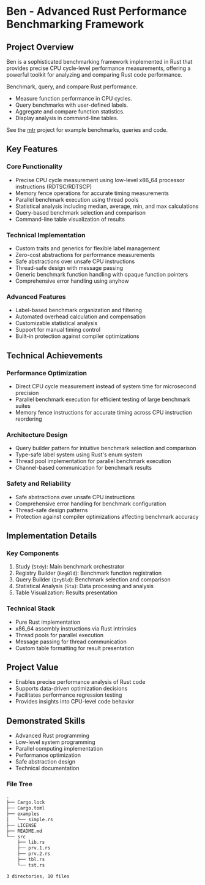 # Ben - Advanced Rust Performance Benchmarking Framework

## Project Overview
Ben is a sophisticated benchmarking framework implemented in Rust that provides precise CPU cycle-level performance measurements, offering a powerful toolkit for analyzing and comparing Rust code performance.

Benchmark, query, and compare Rust performance.
- Measure function performance in CPU cycles.
- Query benchmarks with user-defined labels.
- Aggregate and compare function statistics.
- Display analysis in command-line tables.

See the [mtr](https://github.com/rana/mtr) project for example benchmarks, queries and code.

## Key Features

### Core Functionality
- Precise CPU cycle measurement using low-level x86_64 processor instructions (RDTSC/RDTSCP)
- Memory fence operations for accurate timing measurements
- Parallel benchmark execution using thread pools
- Statistical analysis including median, average, min, and max calculations
- Query-based benchmark selection and comparison
- Command-line table visualization of results

### Technical Implementation
- Custom traits and generics for flexible label management
- Zero-cost abstractions for performance measurements
- Safe abstractions over unsafe CPU instructions
- Thread-safe design with message passing
- Generic benchmark function handling with opaque function pointers
- Comprehensive error handling using anyhow

### Advanced Features
- Label-based benchmark organization and filtering
- Automated overhead calculation and compensation
- Customizable statistical analysis
- Support for manual timing control
- Built-in protection against compiler optimizations

## Technical Achievements

### Performance Optimization
- Direct CPU cycle measurement instead of system time for microsecond precision
- Parallel benchmark execution for efficient testing of large benchmark suites
- Memory fence instructions for accurate timing across CPU instruction reordering

### Architecture Design
- Query builder pattern for intuitive benchmark selection and comparison
- Type-safe label system using Rust's enum system
- Thread pool implementation for parallel benchmark execution
- Channel-based communication for benchmark results

### Safety and Reliability
- Safe abstractions over unsafe CPU instructions
- Comprehensive error handling for benchmark configuration
- Thread-safe design patterns
- Protection against compiler optimizations affecting benchmark accuracy

## Implementation Details

### Key Components
1. Study (`Stdy`): Main benchmark orchestrator
2. Registry Builder (`RegBld`): Benchmark function registration
3. Query Builder (`QryBld`): Benchmark selection and comparison
4. Statistical Analysis (`Sta`): Data processing and analysis
5. Table Visualization: Results presentation

### Technical Stack
- Pure Rust implementation
- x86_64 assembly instructions via Rust intrinsics
- Thread pools for parallel execution
- Message passing for thread communication
- Custom table formatting for result presentation

## Project Value
- Enables precise performance analysis of Rust code
- Supports data-driven optimization decisions
- Facilitates performance regression testing
- Provides insights into CPU-level code behavior

## Demonstrated Skills
- Advanced Rust programming
- Low-level system programming
- Parallel computing implementation
- Performance optimization
- Safe abstraction design
- Technical documentation

### File Tree

```sh
.
├── Cargo.lock
├── Cargo.toml
├── examples
│   └── simple.rs
├── LICENSE
├── README.md
└── src
    ├── lib.rs
    ├── prv.1.rs
    ├── prv.2.rs
    ├── tbl.rs
    └── tst.rs

3 directories, 10 files
```

